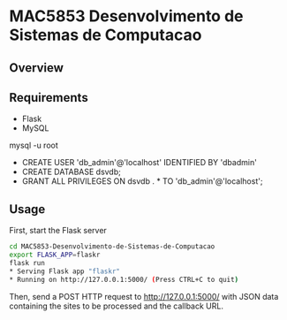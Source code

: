 # MAC5853 Desenvolvimento de Sistemas de Computacao

## Overview

## Requirements
* Flask
* MySQL

mysql -u root
* CREATE USER 'db_admin'@'localhost' IDENTIFIED BY 'dbadmin'
* CREATE DATABASE dsvdb;
* GRANT ALL PRIVILEGES ON dsvdb . * TO 'db_admin'@'localhost';

## Usage

First, start the Flask server

```bash
cd MAC5853-Desenvolvimento-de-Sistemas-de-Computacao
export FLASK_APP=flaskr
flask run
* Serving Flask app "flaskr"
* Running on http://127.0.0.1:5000/ (Press CTRL+C to quit)
```

Then, send a POST HTTP request to http://127.0.0.1:5000/ with JSON data containing the
sites to be processed and the callback URL.


